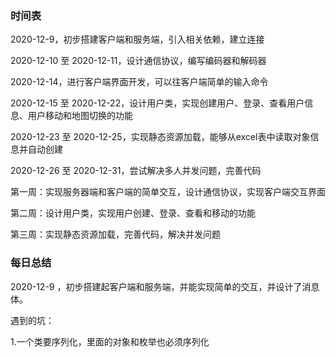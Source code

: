 ### 时间表

2020-12-9，初步搭建客户端和服务端，引入相关依赖，建立连接

2020-12-10 至 2020-12-11，设计通信协议，编写编码器和解码器

2020-12-14，进行客户端界面开发，可以往客户端简单的输入命令

2020-12-15 至 2020-12-22，设计用户类，实现创建用户、登录、查看用户信息、用户移动和地图切换的功能

2020-12-23 至 2020-12-25，实现静态资源加载，能够从excel表中读取对象信息并自动创建

2020-12-26 至 2020-12-31，尝试解决多人并发问题，完善代码



第一周：实现服务器端和客户端的简单交互，设计通信协议，实现客户端交互界面

第二周：设计用户类，实现用户创建、登录、查看和移动的功能

第三周：实现静态资源加载，完善代码，解决并发问题



### 每日总结

2020-12-9 ，初步搭建起客户端和服务端，并能实现简单的交互，并设计了消息体。

遇到的坑：

1.一个类要序列化，里面的对象和枚举也必须序列化

